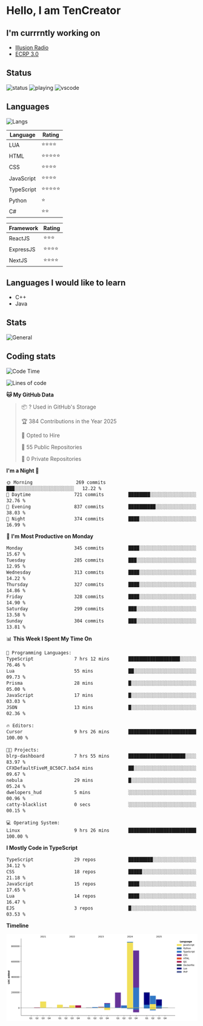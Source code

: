 # Hello, I am TenCreator

## I'm currrntly working on
- [Illusion Radio](https://illusionradio.co.uk/)
- [ECRP 3.0](http://github.com/Emerald-Coast-Roleplay/)

## Status
![status](https://api.statusbadges.me/badge/status/518334475038359555?simple=true&style=for-the-badge)
![playing](https://api.statusbadges.me/badge/playing/518334475038359555?style=for-the-badge)
![vscode](https://api.statusbadges.me/badge/vscode/518334475038359555?style=for-the-badge)

## Languages
![Langs](https://github-readme-stats.vercel.app/api/top-langs/?username=tencreator&layout=compact&theme=radical)


|Language|Rating|
|--------|------|
|LUA|⭐️⭐️⭐️⭐️|
|HTML|⭐️⭐️⭐️⭐️⭐️|
|CSS|⭐️⭐️⭐️⭐️|
|JavaScript|⭐️⭐️⭐️⭐️|
|TypeScript|⭐️⭐️⭐️⭐️⭐️|
|Python|⭐️|
|C#|⭐️⭐️ |

|Framework|Rating|
|--------|------|
|ReactJS|⭐️⭐️⭐|
|ExpressJS|⭐️⭐️⭐️⭐️|
|NextJS|⭐️⭐️⭐⭐️|

## Languages I would like to learn
- C++
- Java

## Stats
![General](https://github-readme-stats.vercel.app/api?username=tencreator&show_icons=true&theme=radical)

## Coding stats

<!--START_SECTION:waka-->
![Code Time](http://img.shields.io/badge/Code%20Time-467%20hrs%2044%20mins-blue)

![Lines of code](https://img.shields.io/badge/From%20Hello%20World%20I%27ve%20Written-2.0%20million%20lines%20of%20code-blue)

**🐱 My GitHub Data** 

> 📦 ? Used in GitHub's Storage 
 > 
> 🏆 384 Contributions in the Year 2025
 > 
> 💼 Opted to Hire
 > 
> 📜 55 Public Repositories 
 > 
> 🔑 0 Private Repositories 
 > 
**I'm a Night 🦉** 

```text
🌞 Morning                269 commits         ███░░░░░░░░░░░░░░░░░░░░░░   12.22 % 
🌆 Daytime                721 commits         ████████░░░░░░░░░░░░░░░░░   32.76 % 
🌃 Evening                837 commits         ██████████░░░░░░░░░░░░░░░   38.03 % 
🌙 Night                  374 commits         ████░░░░░░░░░░░░░░░░░░░░░   16.99 % 
```
📅 **I'm Most Productive on Monday** 

```text
Monday                   345 commits         ████░░░░░░░░░░░░░░░░░░░░░   15.67 % 
Tuesday                  285 commits         ███░░░░░░░░░░░░░░░░░░░░░░   12.95 % 
Wednesday                313 commits         ████░░░░░░░░░░░░░░░░░░░░░   14.22 % 
Thursday                 327 commits         ████░░░░░░░░░░░░░░░░░░░░░   14.86 % 
Friday                   328 commits         ████░░░░░░░░░░░░░░░░░░░░░   14.90 % 
Saturday                 299 commits         ███░░░░░░░░░░░░░░░░░░░░░░   13.58 % 
Sunday                   304 commits         ███░░░░░░░░░░░░░░░░░░░░░░   13.81 % 
```


📊 **This Week I Spent My Time On** 

```text
💬 Programming Languages: 
TypeScript               7 hrs 12 mins       ███████████████████░░░░░░   76.46 % 
Lua                      55 mins             ██░░░░░░░░░░░░░░░░░░░░░░░   09.73 % 
Prisma                   28 mins             █░░░░░░░░░░░░░░░░░░░░░░░░   05.00 % 
JavaScript               17 mins             █░░░░░░░░░░░░░░░░░░░░░░░░   03.03 % 
JSON                     13 mins             █░░░░░░░░░░░░░░░░░░░░░░░░   02.36 % 

🔥 Editors: 
Cursor                   9 hrs 26 mins       █████████████████████████   100.00 % 

🐱‍💻 Projects: 
blrp-dashboard           7 hrs 55 mins       █████████████████████░░░░   83.97 % 
CFXDefaultFiveM_8C50C7.ba54 mins             ██░░░░░░░░░░░░░░░░░░░░░░░   09.67 % 
nebula                   29 mins             █░░░░░░░░░░░░░░░░░░░░░░░░   05.24 % 
dwelopers_hud            5 mins              ░░░░░░░░░░░░░░░░░░░░░░░░░   00.96 % 
catty-blacklist          0 secs              ░░░░░░░░░░░░░░░░░░░░░░░░░   00.15 % 

💻 Operating System: 
Linux                    9 hrs 26 mins       █████████████████████████   100.00 % 
```

**I Mostly Code in TypeScript** 

```text
TypeScript               29 repos            █████████░░░░░░░░░░░░░░░░   34.12 % 
CSS                      18 repos            █████░░░░░░░░░░░░░░░░░░░░   21.18 % 
JavaScript               15 repos            ████░░░░░░░░░░░░░░░░░░░░░   17.65 % 
Lua                      14 repos            ████░░░░░░░░░░░░░░░░░░░░░   16.47 % 
EJS                      3 repos             █░░░░░░░░░░░░░░░░░░░░░░░░   03.53 % 
```



**Timeline**

![Lines of Code chart](https://raw.githubusercontent.com/tencreator/tencreator/main/assets/bar_graph.png)


<!--END_SECTION:waka-->
